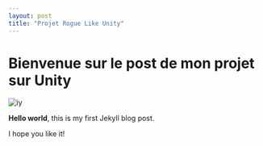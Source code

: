 ```yaml
---
layout: post
title: "Projet Rogue Like Unity"
---
```


# Bienvenue sur le post de mon projet sur Unity

![iy](https://i.imgur.com/4LdtsQs.jpg)

**Hello world**, this is my first Jekyll blog post.

I hope you like it!
